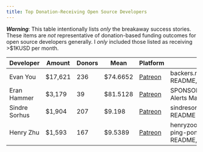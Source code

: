 ```yaml
---
title: Top Donation-Receiving Open Source Developers
---
```


***Warning***:  This table intentionally lists _only_ the breakaway success stories.  These items are _not_ representative of donation-based funding outcomes for open source developers generally.  I _only_ included those listed as receiving >$1KUSD per month.

| Developer     | Amount  | Donors | Mean     | Platform                                        | Perks                                                    |
| ------------- | ------- | ------ | -------- | ----------------------------------------------- | -------------------------------------------------------- |
| Evan You      | $17,621 | 236    | $74.6652 | [Patreon](https://www.patreon.com/evanyou)      | backers.md, vuejs.org, README,                           |
| Eran Hammer   | $3,179  | 39     | $81.5128 | [Patreon](https://www.patreon.com/eranhammer)   | SPONSORS.md, Security Alerts Mailing List                |
| Sindre Sorhus | $1,904  | 207    | $9.198   | [Patreon](https://www.patreon.com/sindresorhus) | sindresorhus.com/thanks, README                          |
| Henry Zhu     | $1,593  | 167    | $9.5389  | [Patreon](https://www.patreon.com/henryzhu)     | henryzoo.com/thanks, ping-pong, BBQ, README,  babeljs.io |

